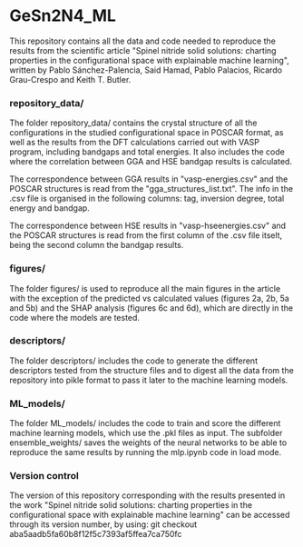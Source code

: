 # GeSn2N4_ML

This repository contains all the data and code needed to reproduce the results from the scientific article "Spinel nitride solid solutions: charting properties in the configurational space with explainable machine learning", written by Pablo Sánchez-Palencia, Said Hamad, Pablo Palacios, Ricardo Grau-Crespo and Keith T. Butler.

### repository_data/
The folder repository_data/ contains the crystal structure of all the configurations in the studied configurational space in POSCAR format, as well as the results from the DFT calculations carried out with VASP program, including bandgaps and total energies. It also includes the code where the correlation between GGA and HSE bandgap results is calculated.

The correspondence between GGA results in "vasp-energies.csv" and the POSCAR structures is read from the "gga_structures_list.txt". The info in the .csv file is organised in the following columns: tag, inversion degree, total energy and bandgap. 

The correspondence between HSE results in "vasp-hseenergies.csv" and the POSCAR structures is read from the first column of the .csv file itselt, being the second column the bandgap results.

### figures/
The folder figures/ is used to reproduce all the main figures in the article with the exception of the predicted vs calculated values (figures 2a, 2b, 5a and 5b) and the SHAP analysis (figures 6c and 6d), which are directly in the code where the models are tested.

### descriptors/
The folder descriptors/ includes the code to generate the different descriptors tested from the structure files and to digest all the data from the repository into pikle format to pass it later to the machine learning models.

### ML_models/
The folder ML_models/ includes the code to train and score the different machine learning models, which use the .pkl files as input. The subfolder ensemble_weights/ saves the weights of the neural networks to be able to reproduce the same results by running the mlp.ipynb code in load mode.

### Version control
The version of this repository corresponding with the results presented in the work "Spinel nitride solid solutions: charting properties in the configurational space with explainable machine learning" can be accessed through its version number, by using: 
git checkout aba5aadb5fa60b8f12f5c7393af5ffea7ca750fc   